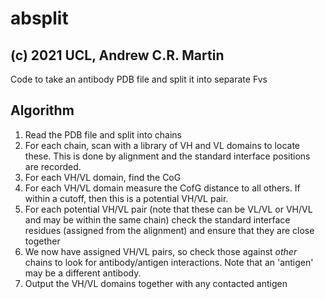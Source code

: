 # absplit
## (c) 2021 UCL, Andrew C.R. Martin

Code to take an antibody PDB file and split it into separate Fvs

## Algorithm

1. Read the PDB file and split into chains
2. For each chain, scan with a library of VH and VL domains to locate
these. This is done by alignment and the standard interface positions
are recorded.
3. For each VH/VL domain, find the CoG
4. For each VH/VL domain measure the CofG distance to all others. If
within a cutoff, then this is a potential VH/VL pair.
5. For each potential VH/VL pair (note that these can be VL/VL or
VH/VL and may be within the same chain) check the standard interface
residues (assigned from the alignment) and ensure that they are close
together  
6. We now have assigned VH/VL pairs, so check those against *other*
chains to look for antibody/antigen interactions. Note that an
'antigen' may be a different antibody.
7. Output the VH/VL domains together with any contacted antigen

